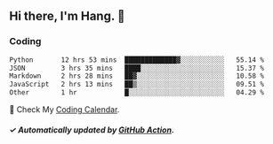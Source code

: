 ## Hi there, I'm Hang. 👋

### Coding

<!--START_SECTION:waka-->

```txt
Python       12 hrs 53 mins  █████████████▓░░░░░░░░░░░   55.14 %
JSON         3 hrs 35 mins   ████░░░░░░░░░░░░░░░░░░░░░   15.37 %
Markdown     2 hrs 28 mins   ██▓░░░░░░░░░░░░░░░░░░░░░░   10.58 %
JavaScript   2 hrs 13 mins   ██▒░░░░░░░░░░░░░░░░░░░░░░   09.51 %
Other        1 hr            █░░░░░░░░░░░░░░░░░░░░░░░░   04.29 %
```

<!--END_SECTION:waka-->

🎉 Check My [Coding Calendar](https://github-chart-huhuhang.vercel.app/huhuhang).

##### ✓ Automatically updated by [GitHub Action](https://github.com/huhuhang/huhuhang/actions).

